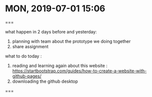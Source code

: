 # MON, 2019-07-01 15:06

===

what happen in 2 days before and yesterday:
1. planning with team about the prototype we doing together
2. share assignment 

what to do today :
1. reading and learning again about this website : https://startbootstrap.com/guides/how-to-create-a-website-with-github-pages/
2. downloading the github desktop

===

